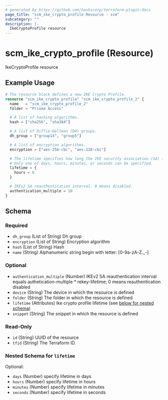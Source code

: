 ```yaml
---
# generated by https://github.com/hashicorp/terraform-plugin-docs
page_title: "scm_ike_crypto_profile Resource - scm"
subcategory: ""
description: |-
  IkeCryptoProfile resource
---
```


# scm_ike_crypto_profile (Resource)

IkeCryptoProfile resource

## Example Usage

```terraform
# The resource block defines a new IKE Crypto Profile.
resource "scm_ike_crypto_profile" "scm_ike_crypto_profile_2" {
  name   = "scm_ike_crypto_profile_2"
  folder = "Prisma Access"

  # A list of hashing algorithms.
  hash = ["sha256", "sha384"]

  # A list of Diffie-Hellman (DH) groups.
  dh_group = ["group14", "group5"]

  # A list of encryption algorithms.
  encryption = ["aes-256-cbc", "aes-128-cbc"]

  # The lifetime specifies how long the IKE security association (SA) is valid.
  # Only one of days, hours, minutes, or seconds can be specified.
  lifetime = {
    hours = 8
  }

  # IKEv2 SA reauthentication interval. 0 means disabled.
  authentication_multiple = 10
}
```

<!-- schema generated by tfplugindocs -->
## Schema

### Required

- `dh_group` (List of String) Dh group
- `encryption` (List of String) Encryption algorithm
- `hash` (List of String) Hash
- `name` (String) Alphanumeric string begin with letter: [0-9a-zA-Z._-]

### Optional

- `authentication_multiple` (Number) IKEv2 SA reauthentication interval equals authetication-multiple * rekey-lifetime; 0 means reauthentication disabled
- `device` (String) The device in which the resource is defined
- `folder` (String) The folder in which the resource is defined
- `lifetime` (Attributes) Ike crypto profile lifetime (see [below for nested schema](#nestedatt--lifetime))
- `snippet` (String) The snippet in which the resource is defined

### Read-Only

- `id` (String) UUID of the resource
- `tfid` (String) The Terraform ID.

<a id="nestedatt--lifetime"></a>
### Nested Schema for `lifetime`

Optional:

- `days` (Number) specify lifetime in days
- `hours` (Number) specify lifetime in hours
- `minutes` (Number) specify lifetime in minutes
- `seconds` (Number) specify lifetime in seconds
